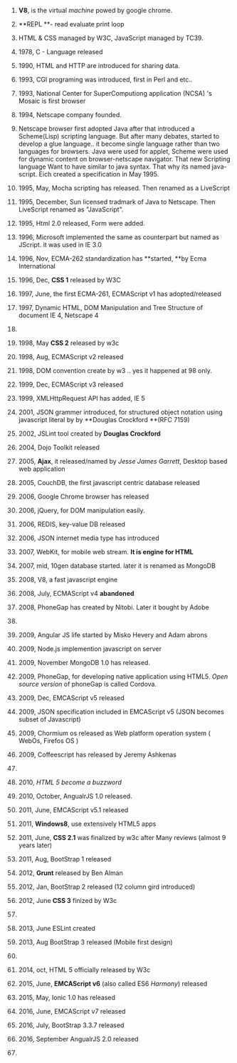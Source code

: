 1. **V8**, is the virtual _machine_ powed by google chrome.
2. **REPL **- read evaluate print loop

3. HTML & CSS managed by W3C, JavaScript managed by TC39.

4. 1978, C - Language released
5. 1990, HTML and HTTP are introduced for sharing data.

6. 1993, CGI programing was introduced, first in Perl and etc..

7. 1993, National Center for SuperComputiong application \(NCSA\) 's Mosaic is first browser

8. 1994, Netscape company founded.

9. Netscape browser first adopted Java after that introduced a Scheme\(Lisp\) scripting language. But after many debates, started to develop a glue language..  it become single language rather than two languages for browsers. Java were used for applet, Scheme were used for dynamic content on browser-netscape navigator. That new Scripting language Want to have similar to java syntax. That why its named java-script. Eich created a specification in May 1995.

10. 1995, May, Mocha scripting has released. Then renamed as a LiveScript

11. 1995, December, Sun licensed tradmark of Java to Netscape.  Then LiveScript renamed as "JavaScript".

12. 1995, Html 2.0 released, Form were added.

13. 1996, Microsoft implemented the same as counterpart but named as JScript. it was used in IE 3.0

14. 1996, Nov, ECMA-262 standardization has **started, **by Ecma International

15. 1996, Dec, **CSS 1** released by W3C

16. 1997, June, the first ECMA-261, ECMAScript v1 has adopted\/released

17. 1997, Dynamic HTML, DOM Manipulation and Tree Structure of document IE 4, Netscape 4

18. 
19. 1998, May **CSS 2** released by w3c
20. 1998, Aug, ECMAScript v2 released
21. 1998, DOM convention create by w3 .. yes it happened at 98 only.

22. 1999, Dec, ECMAScript v3 released

23. 1999, XMLHttpRequest API has added, IE 5

24. 2001, JSON grammer introduced, for structured object notation using javascript literal by by **Douglas Crockford **\(RFC 7159\)

25. 2002, JSLint tool created by **Douglas Crockford**

26. 2004, Dojo Toolkit released

27. 2005, **Ajax**, it released\/named by _Jesse James Garrett_, Desktop based web application

28. 2005, CouchDB, the first javascript centric database released

29. 2006, Google Chrome browser has released

30. 2006, jQuery, for DOM manipulation easily.

31. 2006, REDIS, key-value DB released

32. 2006, JSON internet media type has introduced

33. 2007, WebKit, for mobile web stream. **It is engine for HTML**

34. 2007, mid, 10gen database started. later it is renamed as MongoDB

35. 2008, V8, a fast javascript engine

36. 2008, July, ECMAScript v4 **abandoned**

37. 2008, PhoneGap has created by Nitobi.  Later it bought by Adobe

38. 
39. 2009, Angular JS life started by Misko Hevery and Adam abrons  
40. 2009, Node.js implemention javascript on server
41. 2009, November MongoDB 1.0 has released.
42. 2009, PhoneGap, for developing native application using HTML5. _Open source version_ of phoneGap is called Cordova.
43. 2009, Dec, EMCAScript v5 released
44. 2009, JSON specification included in  EMCAScript v5 \(JSON becomes subset of Javascript\)
45. 2009, Chormium os released as Web platform operation system \( WebOs, Firefos OS \)
46. 2009, Coffeescript has released by Jeremy Ashkenas
47. 
48. 2010, _HTML 5  become a buzzword_
49. 2010, October, AngualrJS 1.0 released.

50. 2011, June, EMCAScript v5.1 released

51. 2011, **Windows8**, use extensively HTML5 apps

52. 2011, June, **CSS 2.1** was finalized by w3c after Many reviews \(almost 9 years later\)

53. 2011, Aug, BootStrap 1 released

54. 2012, **Grunt** released by Ben Alman

55. 2012, Jan, BootStrap 2 released \(12 column gird introduced\)

56. 2012, June **CSS 3** finized by W3c

57. 
58. 2013, June ESLint created
59. 2013, Aug BootStrap 3 released \(Mobile first design\)
60. 
61. 2014, oct, HTML 5 officially released by W3c

62. 2015, June, **EMCAScript v6** \(also called ES6 _Harmony_\) released

63. 2015, May, Ionic 1.0 has released

64. 2016, June, EMCAScript v7 released

65. 2016, July, BootStrap 3.3.7 released

66. 2016, September AngualrJS 2.0 released

67. 

